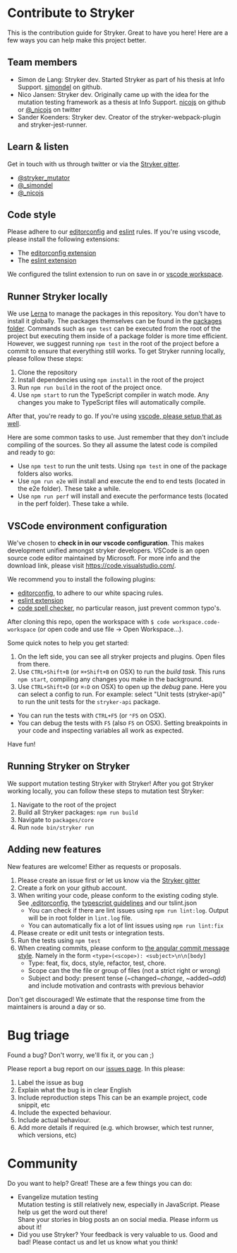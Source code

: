 # Contribute to Stryker

This is the contribution guide for Stryker. Great to have you here! Here are a few ways you can help make this project better.

## Team members

* Simon de Lang: Stryker dev. Started Stryker as part of his thesis at Info Support. [simondel](http://github.com/simondel) on github.
* Nico Jansen: Stryker dev. Originally came up with the idea for the mutation testing framework as a thesis at Info Support. 
[nicojs](http://github.com/nicojs) on github or [@_nicojs](https://twitter.com/_nicojs) on twitter
* Sander Koenders: Stryker dev. Creator of the stryker-webpack-plugin and stryker-jest-runner.

## Learn & listen

Get in touch with us through twitter or via the [Stryker gitter](https://gitter.im/stryker-mutator/stryker).

* [@stryker_mutator](https://twitter.com/stryker_mutator)
* [@_simondel](https://twitter.com/_simondel)
* [@_nicojs](https://twitter.com/_nicojs)

## Code style

Please adhere to our [editorconfig](https://editorconfig.org) and [eslint](https://eslint.org/) rules. If you're using vscode, please install the following extensions:

* The [editorconfig extension](https://github.com/editorconfig/editorconfig-vscode#editorconfig-for-visual-studio-code)
* The [eslint extension](https://marketplace.visualstudio.com/items?itemName=dbaeumer.vscode-eslint)

We configured the tslint extension to run on save in or [vscode workspace](#vscode-environment-configuration).

## Runner Stryker locally

We use [Lerna](https://lernajs.io/) to manage the packages in this repository. You don't have to install it globally. The packages themselves can be found in the [packages folder](https://github.com/stryker-mutator/stryker/tree/master/packages). Commands such as `npm test` can be executed from the root of the project but executing them inside of a package folder is more time efficient. However, we suggest running `npm test` in the root of the project before a commit to ensure that everything still works. To get Stryker running locally, please follow these steps:

1. Clone the repository
1. Install dependencies using `npm install` in the root of the project
1. Run `npm run build` in the root of the project once.
1. Use `npm start` to run the TypeScript compiler in watch mode. Any changes you make to TypeScript files will automatically compile.

After that, you're ready to go. If you're using [vscode, please setup that as well](#vscode-environment-configuration).

Here are some common tasks to use. Just remember that they don't include compiling of the sources. So they all assume the latest code is compiled and ready to go:

* Use `npm test` to run the unit tests. Using `npm test` in one of the package folders also works.
* Use `npm run e2e` will install and execute the end to end tests (located in the e2e folder). These take a while.
* Use `npm run perf` will install and execute the performance tests (located in the perf folder). These take a while.

## VSCode environment configuration

We've chosen to **check in in our vscode configuration**. This makes development unified amongst stryker developers. VSCode is an open source code editor maintained by Microsoft. For more info and the download link, please visit https://code.visualstudio.com/.

We recommend you to install the following plugins:

* [editorconfig](https://marketplace.visualstudio.com/items?itemName=EditorConfig.EditorConfig), to adhere to our white spacing rules.
* [eslint extension](https://marketplace.visualstudio.com/items?itemName=dbaeumer.vscode-eslint)
* [code spell checker](https://marketplace.visualstudio.com/items?itemName=streetsidesoftware.code-spell-checker), no particular reason, just prevent common typo's.

After cloning this repo, open the workspace with `$ code workspace.code-workspace` (or open code and use file -> Open Workspace...).

Some quick notes to help you get started:

1. On the left side, you can see all stryker projects and plugins. Open files from there.
1. Use `CTRL+Shift+B` (or `⌘+Shift+B` on OSX) to run the *build task*. This runs `npm start`, compiling any changes you make in the background.
1. Use `CTRL+Shift+D` (or `⌘⇧D` on OSX) to open up the *debug* pane. Here you can select a config to run. For example: select "Unit tests (stryker-api)" to run the unit tests for the `stryker-api` package. 
  * You can run the tests with `CTRL+F5` (or `⌃F5` on OSX).
  * You can debug the tests with `F5` (also `F5` on OSX). Setting breakpoints in your code and inspecting variables all work as expected.

Have fun!

## Running Stryker on Stryker

We support mutation testing Stryker with Stryker! After you got Stryker working locally, you can follow these steps to mutation test Stryker:
1. Navigate to the root of the project
1. Build all Stryker packages: `npm run build`
1. Navigate to `packages/core` 
1. Run `node bin/stryker run`

## Adding new features

New features are welcome! Either as requests or proposals. 

1. Please create an issue first or let us know via the [Stryker gitter](https://gitter.im/stryker-mutator/stryker)
1. Create a fork on your github account.
1. When writing your code, please conform to the existing coding style.
   See [.editorconfig](https://github.com/stryker-mutator/stryker/blob/master/.editorconfig), the [typescript guidelines](https://github.com/Microsoft/TypeScript/wiki/Coding-guidelines) and our tslint.json
    * You can check if there are lint issues using `npm run lint:log`. Output will be in root folder in `lint.log` file. 
    * You can automatically fix a lot of lint issues using `npm run lint:fix`
1. Please create or edit unit tests or integration tests.
1. Run the tests using `npm test`
1. When creating commits, please conform to [the angular commit message style](https://docs.google.com/document/d/1rk04jEuGfk9kYzfqCuOlPTSJw3hEDZJTBN5E5f1SALo/edit).
   Namely in the form `<type>(<scope>): <subject>\n\n[body]`
   * Type: feat, fix, docs, style, refactor, test, chore.
   * Scope can the the file or group of files (not a strict right or wrong)
   * Subject and body: present tense (~changed~*change*, ~added~*add*) and include motivation and contrasts with previous behavior
  

Don't get discouraged! We estimate that the response time from the
maintainers is around a day or so. 

# Bug triage

Found a bug? Don't worry, we'll fix it, or you can ;) 

Please report a bug report on our [issues page](https://github.com/stryker-mutator/stryker/issues). In this please:

1. Label the issue as bug
2. Explain what the bug is in clear English
3. Include reproduction steps
   This can be an example project, code snippit, etc
4. Include the expected behaviour.
5. Include actual behaviour.
6. Add more details if required (e.g. which browser, which test runner, which versions, etc)

# Community 
Do you want to help? Great! These are a few things you can do:

* Evangelize mutation testing  
  Mutation testing is still relatively new, especially in JavaScript. Please help us get the word out there!  
  Share your stories in blog posts an on social media. Please inform us about it! 
* Did you use Stryker? Your feedback is very valuable to us. Good and bad! Please contact us and let us know what you think!

